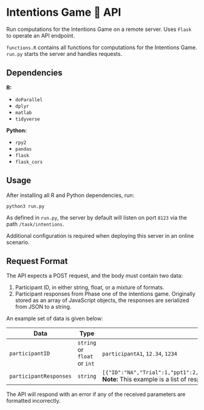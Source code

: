 # Intentions Game 🧠 API

Run computations for the Intentions Game on a remote server. Uses `Flask` to operate an API endpoint.

`functions.R` contains all functions for computations for the Intentions Game. `run.py` starts the server and handles requests.

## Dependencies

**R:**

- `doParallel`
- `dplyr`
- `matlab`
- `tidyverse`

**Python:**

- `rpy2`
- `pandas`
- `flask`
- `flask_cors`

## Usage

After installing all R and Python dependencies, run:

```Shell
python3 run.py
```

As defined in `run.py`, the server by default will listen on port `8123` via the path `/task/intentions`.

Additional configuration is required when deploying this server in an online scenario.

## Request Format

The API expects a POST request, and the body must contain two data:

1. Participant ID, in either string, float, or a mixture of formats.
2. Participant responses from Phase one of the intentions game. Originally stored as an array of JavaScript objects, the responses are serialized from JSON to a string.

An example set of data is given below:

| Data | Type | Example |
| --------- | ---- | ------- |
| `participantID` | `string` or `float` or `int` | `participantA1`, `12.34`, `1234` |
| `participantResponses` | `string` | `[{"ID":"NA","Trial":1,"ppt1":2,"par1":4,"ppt2":2,"par2":4,"Ac":1,"Phase":1}]` **Note:** This example is a list of responses containing only a single trial. |

The API will respond with an error if any of the received parameters are formatted incorrectly.
